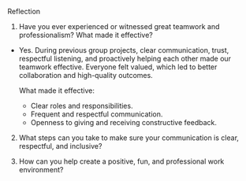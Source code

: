  Reflection
1. Have you ever experienced or witnessed great teamwork and professionalism? What made it effective?
  - Yes. During previous group projects, clear communication, trust, respectful listening, and proactively helping each other made our teamwork effective. Everyone felt valued, which led to better collaboration and high-quality outcomes.
    
    What made it effective:
      - Clear roles and responsibilities.
      - Frequent and respectful communication.
      - Openness to giving and receiving constructive feedback.

2. What steps can you take to make sure your communication is clear, respectful, and inclusive?

3. How can you help create a positive, fun, and professional work environment?
